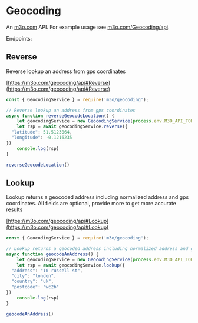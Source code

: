 # Geocoding

An [m3o.com](https://m3o.com) API. For example usage see [m3o.com/Geocoding/api](https://m3o.com/Geocoding/api).

Endpoints:

## Reverse

Reverse lookup an address from gps coordinates


[https://m3o.com/geocoding/api#Reverse](https://m3o.com/geocoding/api#Reverse)

```js
const { GeocodingService } = require('m3o/geocoding');

// Reverse lookup an address from gps coordinates
async function reverseGeocodeLocation() {
	let geocodingService = new GeocodingService(process.env.M3O_API_TOKEN)
	let rsp = await geocodingService.reverse({
  "latitude": 51.5123064,
  "longitude": -0.1216235
})
	console.log(rsp)
}

reverseGeocodeLocation()
```
## Lookup

Lookup returns a geocoded address including normalized address and gps coordinates. All fields are optional, provide more to get more accurate results


[https://m3o.com/geocoding/api#Lookup](https://m3o.com/geocoding/api#Lookup)

```js
const { GeocodingService } = require('m3o/geocoding');

// Lookup returns a geocoded address including normalized address and gps coordinates. All fields are optional, provide more to get more accurate results
async function geocodeAnAddress() {
	let geocodingService = new GeocodingService(process.env.M3O_API_TOKEN)
	let rsp = await geocodingService.lookup({
  "address": "10 russell st",
  "city": "london",
  "country": "uk",
  "postcode": "wc2b"
})
	console.log(rsp)
}

geocodeAnAddress()
```
